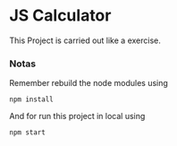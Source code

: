 # JS Calculator

This Project is carried out like a exercise.

### Notas
Remember rebuild the node modules using

```
npm install
```

And for run this project in local using

```
npm start
```